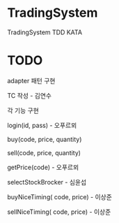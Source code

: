 ﻿# TradingSystem
TradingSystem TDD KATA

# TODO
adapter 패턴 구현 

TC 작성 - 김연수

각 기능 구현 

login(id, pass) - 오푸르뫼

buy(code, price, quantity)

sell(code, price, quantity)

getPrice(code) - 오푸르뫼

selectStockBrocker - 심윤섭

buyNiceTiming( code, price) - 이상준

sellNiceTiming( code, price) - 이상준
